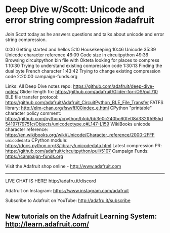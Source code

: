 # Deep Dive w/Scott: Unicode and error string compression #adafruit

Join Scott today as he answers questions and talks about unicode and error string compression.

0:00 Getting started and hellos
5:10 Housekeeping
10:46 Unicode
35:39 Unicode character reference
46:09 Code size in circuitpython
49:36 Browsing circuitpython bin file with Okteta looking for places to compress
1:10:30 Trying to understand existing compression code
1:30:13 Finding the dual byte French character
1:43:42 Trying to change existing compression code
2:20:00 campaign-funds.org

Links:
All Deep Dive notes repo: https://github.com/adafruit/deep-dive-notes/
Glider length fix: https://github.com/adafruit/Glider-for-iOS/pull/10
BLE file transfer protocol: https://github.com/adafruit/Adafruit_CircuitPython_BLE_File_Transfer
FATFS library: http://elm-chan.org/fsw/ff/00index_e.html
CPython "printable" character policy comment: https://github.com/python/cpython/blob/bb3e0c240bc60fe08d332ff5955d54197f79751c/Objects/unicodectype.c#L147-L159
WikiBooks unicode character reference: https://en.wikibooks.org/wiki/Unicode/Character_reference/2000-2FFF
`unicodedata` CPython module: https://docs.python.org/3/library/unicodedata.html
Latest compression PR: https://github.com/adafruit/circuitpython/pull/5107
Campaign Funds: https://campaign-funds.org

Visit the Adafruit shop online - http://www.adafruit.com

-----------------------------------------
LIVE CHAT IS HERE! http://adafru.it/discord

Adafruit on Instagram: https://www.instagram.com/adafruit

Subscribe to Adafruit on YouTube: http://adafru.it/subscribe

New tutorials on the Adafruit Learning System: http://learn.adafruit.com/
-----------------------------------------
